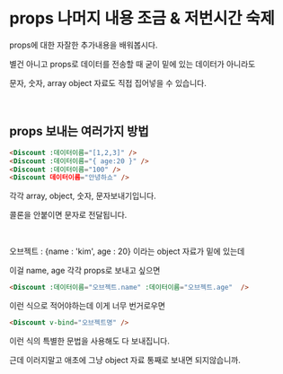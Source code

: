 # props 나머지 내용 조금 & 저번시간 숙제

props에 대한 자잘한 추가내용을 배워봅시다.

별건 아니고 props로 데이터를 전송할 때 굳이 밑에 있는 데이터가 아니라도

문자, 숫자, array object 자료도 직접 집어넣을 수 있습니다. 

<br/>

## props 보내는 여러가지 방법

```html
<Discount :데이터이름="[1,2,3]" />
<Discount :데이터이름="{ age:20 }" />
<Discount :데이터이름="100" />
<Discount 데이터이름="안녕하쇼" />
```
각각 array, object, 숫자, 문자보내기입니다.

콜론을 안붙이면 문자로 전달됩니다.

<br/>

오브젝트 : {name : 'kim', age : 20} 이라는 object 자료가 밑에 있는데

이걸 name, age 각각 props로 보내고 싶으면 

```html
<Discount :데이터이름="오브젝트.name" :데이터이름="오브젝트.age"  />
```
이런 식으로 적어야하는데 이게 너무 번거로우면

```html
<Discount v-bind="오브젝트명" />
```
이런 식의 특별한 문법을 사용해도 다 보내집니다.

근데 이러지말고 애초에 그냥 object 자료 통째로 보내면 되지않습니까. 
